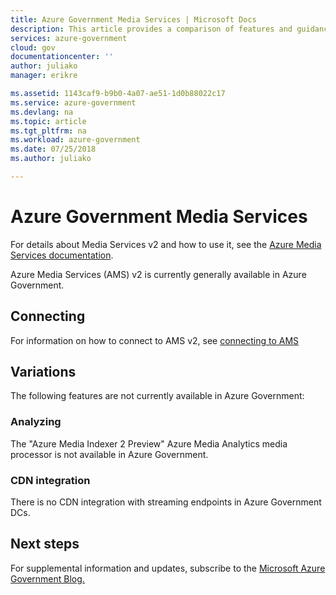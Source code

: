 ```yaml
---
title: Azure Government Media Services | Microsoft Docs
description: This article provides a comparison of features and guidance on developing applications for Azure Government.
services: azure-government
cloud: gov
documentationcenter: ''
author: juliako
manager: erikre

ms.assetid: 1143caf9-b9b0-4a07-ae51-1d0b88022c17
ms.service: azure-government
ms.devlang: na
ms.topic: article
ms.tgt_pltfrm: na
ms.workload: azure-government
ms.date: 07/25/2018
ms.author: juliako

---
```

# Azure Government Media Services 
 
For details about Media Services v2 and how to use it, see the [Azure Media Services documentation](../media-services/previous/index.md).

Azure Media Services (AMS) v2 is currently generally available in Azure Government.

## Connecting  

For information on how to connect to AMS v2, see [connecting to AMS](../media-services/previous/media-services-use-aad-auth-to-access-ams-api.md)

## Variations

The following features are not currently available in Azure Government:

### Analyzing

The "Azure Media Indexer 2 Preview" Azure Media Analytics media processor is not available in Azure Government.
 
### CDN integration

There is no CDN integration with streaming endpoints in Azure Government DCs.

## Next steps
For supplemental information and updates, subscribe to the
<a href="https://blogs.msdn.microsoft.com/azuregov/">Microsoft Azure Government Blog. </a>

